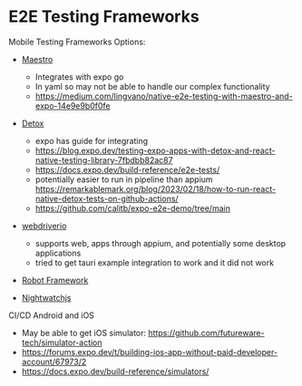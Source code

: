 # E2E Testing Frameworks

Mobile Testing Frameworks Options:

- [Maestro](https://maestro.mobile.dev/platform-support/react-native)
  - Integrates with expo go
  - In yaml so may not be able to handle our complex functionality
  - https://medium.com/lingvano/native-e2e-testing-with-maestro-and-expo-14e9e9b0f0fe


- [Detox](https://github.com/wix/Detox)
    - expo has guide for integrating
    - https://blog.expo.dev/testing-expo-apps-with-detox-and-react-native-testing-library-7fbdbb82ac87
    - https://docs.expo.dev/build-reference/e2e-tests/
    - potentially easier to run in pipeline than appium https://remarkablemark.org/blog/2023/02/18/how-to-run-react-native-detox-tests-on-github-actions/
    - https://github.com/calitb/expo-e2e-demo/tree/main

- [webdriverio](https://webdriver.io/)
    - supports web, apps through appium, and potentially some desktop applications
    - tried to get tauri example integration to work and it did not work

- [Robot Framework](https://github.com/robotframework/robotframework)

- [Nightwatchjs](https://github.com/nightwatchjs/nightwatch)



CI/CD Android and iOS

- May be able to get iOS simulator: https://github.com/futureware-tech/simulator-action
- https://forums.expo.dev/t/building-ios-app-without-paid-developer-account/67973/2
- https://docs.expo.dev/build-reference/simulators/